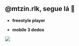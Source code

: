 ## **@mtzin.rlk, segue lá** 🌝

 - **freestyle player**

- **mobile 3 dedos**

![](https://media1.tenor.com/m/iUA7bmMNVbsAAAAC/uruma-shun.gif)


